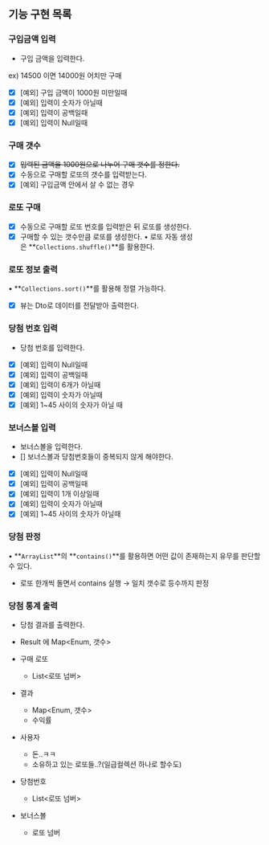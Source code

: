 ## 기능 구현 목록

### 구입금액 입력

- 구입 금액을 입력한다.

ex) 14500 이면 14000원 어치만 구매

- [x]  [예외] 구입 금액이 1000원 미만일때
- [x]  [예외] 입력이 숫자가 아닐때
- [x]  [예외] 입력이 공백일때
- [x]  [예외] 입력이 Null일때

### 구매 갯수
- [x] ~~입력된 금액을 1000원으로 나누어 구매 갯수를 정한다.~~
- [x] 수동으로 구매할 로또의 갯수를 입력받는다.
- [x]  [예외] 구입금액 안에서 살 수 없는 경우
 
### 로또 구매
- [x] 수동으로 구매할 로또 번호를 입력받은 뒤 로또를 생성한다.
- [x] 구매할 수 있는 갯수만큼 로또를 생성한다.
• 로또 자동 생성은 **`Collections.shuffle()`**를 활용한다.

### 로또 정보 출력
• **`Collections.sort()`**를 활용해 정렬 가능하다. 
- [x] 뷰는 Dto로 데이터를 전달받아 출력한다.

### 당첨 번호 입력

- 당첨 번호를 입력한다.
- [x]  [예외] 입력이 Null일때 
- [x]  [예외] 입력이 공백일때
- [x]  [예외] 입력이 6개가 아닐때
- [x]  [예외] 입력이 숫자가 아닐때
- [x]  [예외] 1~45 사이의 숫자가 아닐 때

### 보너스볼 입력

- 보너스볼을 입력한다.
- [] 보너스볼과 당첨번호들이 중복되지 않게 해야한다.
- [x]  [예외] 입력이 Null일때
- [x]  [예외] 입력이 공백일때
- [x]  [예외] 입력이 1개 이상일때
- [x]  [예외] 입력이 숫자가 아닐때
- [x]  [예외] 1~45 사이의 숫자가 아닐때

### 당첨 판정

• **`ArrayList`**의 **`contains()`**를 활용하면 어떤 값이 존재하는지 유무를 판단할 수 있다.

- 로또 한개씩 돌면서 contains 실행 → 일치 갯수로 등수까지 판정

### 당첨 통계 출력

- 당첨 결과를 출력한다.
- Result 에 Map<Enum, 갯수>

- 구매 로또
    - List<로또 넘버>
- 결과
    - Map<Enum, 갯수>
    - 수익률
- 사용자
    - 돈..ㅋㅋ
    - 소유하고 있는 로또들..?(일급컬렉션 하나로 할수도)
- 당첨번호
    - List<로또 넘버>
- 보너스볼
    - 로또 넘버